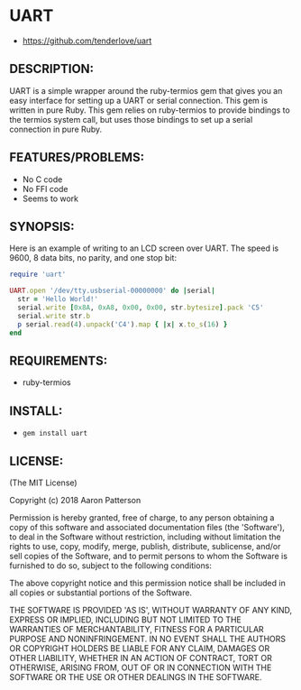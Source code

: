 # UART

* https://github.com/tenderlove/uart

## DESCRIPTION:

UART is a simple wrapper around the ruby-termios gem that gives you an easy
interface for setting up a UART or serial connection.  This gem is written in
pure Ruby.  This gem relies on ruby-termios to provide bindings to the termios
system call, but uses those bindings to set up a serial connection in pure Ruby.

## FEATURES/PROBLEMS:

* No C code
* No FFI code
* Seems to work

## SYNOPSIS:

Here is an example of writing to an LCD screen over UART.  The speed is 9600,
8 data bits, no parity, and one stop bit:

```ruby
require 'uart'

UART.open '/dev/tty.usbserial-00000000' do |serial|
  str = 'Hello World!'
  serial.write [0x8A, 0xA8, 0x00, 0x00, str.bytesize].pack 'C5'
  serial.write str.b
  p serial.read(4).unpack('C4').map { |x| x.to_s(16) }
end
```

## REQUIREMENTS:

* ruby-termios

## INSTALL:

* `gem install uart`

## LICENSE:

(The MIT License)

Copyright (c) 2018 Aaron Patterson

Permission is hereby granted, free of charge, to any person obtaining
a copy of this software and associated documentation files (the
'Software'), to deal in the Software without restriction, including
without limitation the rights to use, copy, modify, merge, publish,
distribute, sublicense, and/or sell copies of the Software, and to
permit persons to whom the Software is furnished to do so, subject to
the following conditions:

The above copyright notice and this permission notice shall be
included in all copies or substantial portions of the Software.

THE SOFTWARE IS PROVIDED 'AS IS', WITHOUT WARRANTY OF ANY KIND,
EXPRESS OR IMPLIED, INCLUDING BUT NOT LIMITED TO THE WARRANTIES OF
MERCHANTABILITY, FITNESS FOR A PARTICULAR PURPOSE AND NONINFRINGEMENT.
IN NO EVENT SHALL THE AUTHORS OR COPYRIGHT HOLDERS BE LIABLE FOR ANY
CLAIM, DAMAGES OR OTHER LIABILITY, WHETHER IN AN ACTION OF CONTRACT,
TORT OR OTHERWISE, ARISING FROM, OUT OF OR IN CONNECTION WITH THE
SOFTWARE OR THE USE OR OTHER DEALINGS IN THE SOFTWARE.
